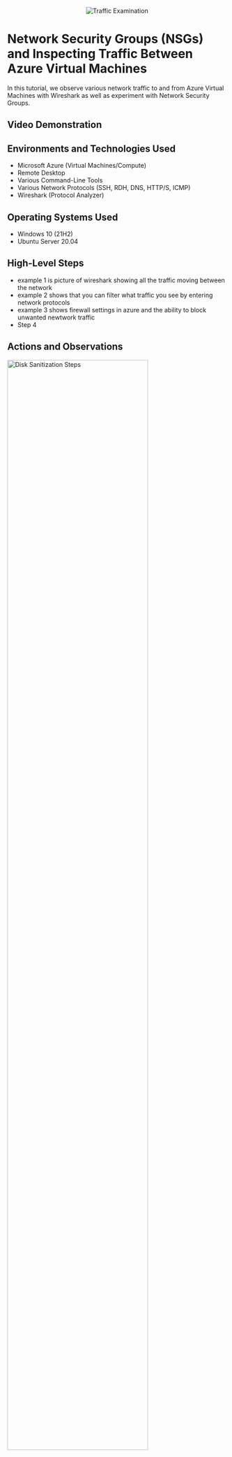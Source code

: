 <p align="center">
<img src="https://i.imgur.com/Ua7udoS.png" alt="Traffic Examination"/>
</p>

<h1>Network Security Groups (NSGs) and Inspecting Traffic Between Azure Virtual Machines</h1>
In this tutorial, we observe various network traffic to and from Azure Virtual Machines with Wireshark as well as experiment with Network Security Groups. <br />


<h2>Video Demonstration</h2>



<h2>Environments and Technologies Used</h2>

- Microsoft Azure (Virtual Machines/Compute)
- Remote Desktop
- Various Command-Line Tools
- Various Network Protocols (SSH, RDH, DNS, HTTP/S, ICMP)
- Wireshark (Protocol Analyzer)

<h2>Operating Systems Used </h2>

- Windows 10 (21H2)
- Ubuntu Server 20.04

<h2>High-Level Steps</h2>

- example 1 is picture of wireshark showing all the traffic moving between the network
- example 2 shows that you can filter what traffic you see by entering network protocols 
- example 3 shows firewall settings in azure and the ability to block unwanted newtwork traffic
- Step 4

<h2>Actions and Observations</h2>

<p>
<img src="https://i.imgur.com/8npwtWH.png" height="80%" width="80%" alt="Disk Sanitization Steps"/>
</p>
<p>

</p>
<br />

<p>
<img src="https://i.imgur.com/TBoikQM.png" height="80%" width="80%" alt="Disk Sanitization Steps"/>
</p>
<p>

</p>
<br />

<p>
<img src="https://i.imgur.com/A8xAxLz.png" height="80%" width="80%" alt="Disk Sanitization Steps"/>
</p>
<p>

</p>
<br />
